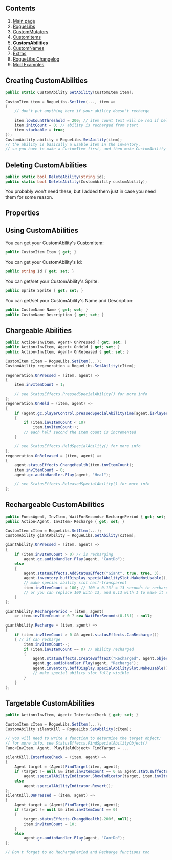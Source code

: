 ﻿## Contents ##

1. [Main page](https://github.com/Abbysssal/RogueLibs)
2. [RogueLibs](./RogueLibs.md)
3. [CustomMutators](./CustomMutators.md)
4. [CustomItems](./CustomItems.md)
5. **CustomAbilities**
6. [CustomNames](./CustomNames.md)
7. [Extras](./Extras.md)
8. [RogueLibs Changelog](./Changelog.md)
9. [Mod Examples](./Examples.md)

## Creating CustomAbilities ##
```cs
public static CustomAbility SetAbility(CustomItem item);
```
```cs
CustomItem item = RogueLibs.SetItem(..., item =>
{
    // don't put anything here if your ability doesn't recharge

    item.lowCountThreshold = 200; // item count text will be red if below this amount
    item.initCount = 0; // ability is recharged from start
    item.stackable = true;
});
CustomAbility ability = RogueLibs.SetAbility(item);
// the ability is basically a usable item in the inventory,
// so you have to make a CustomItem first, and then make CustomAbility
```
## Deleting CustomAbilities ##
```cs
public static bool DeleteAbility(string id);
public static bool DeleteAbility(CustomAbility customAbility);
```
You probably won't need these, but I added them just in case you need them for some reason.
## Properties ##

## Using CustomAbilities ##
You can get your CustomAbility's CustomItem:
```cs
public CustomItem Item { get; }
```
You can get your CustomAbility's Id:
```cs
public string Id { get; set; }
```
You can get/set your CustomAbility's Sprite:
```cs
public Sprite Sprite { get; set; }
```
You can get/set your CustomAbility's Name and Description:
```cs
public CustomName Name { get; set; }
public CustomName Description { get; set; }
```
## Chargeable Abilities ##
```cs
public Action<InvItem, Agent> OnPressed { get; set; }
public Action<InvItem, Agent> OnHeld { get; set; }
public Action<InvItem, Agent> OnReleased { get; set; }
```
```cs
CustomItem cItem = RogueLibs.SetItem(...);
CustomAbility regeneration = RogueLibs.SetAbility(cItem);

regeneration.OnPressed = (item, agent) =>
{
    item.invItemCount = 1;

    // see StatusEffects.PressedSpecialAbility() for more info
};
regeneration.OnHeld = (item, agent) =>
{
    if (agent.gc.playerControl.pressedSpecialAbilityTime[agent.isPlayer - 1] * 2f > item.invItemCount)
    {
        if (item.invItemCount < 10)
            item.invItemCount++;
        // each half second the item count is incremented
    }

    // see StatusEffects.HeldSpecialAbility() for more info
};
regeneration.OnReleased = (item, agent) =>
{
    agent.statusEffects.ChangeHealth(item.invItemCount);
    item.invItemCount = 0;
    agent.gc.audioHandler.Play(agent, "Heal");

    // see StatusEffects.ReleasedSpecialAbility() for more info
};
```
## Rechargeable CustomAbilities ##
```cs
public Func<Agent, InvItem, WaitForSeconds> RechargePeriod { get; set; }
public Action<Agent, InvItem> Recharge { get; set; }
```
```cs
CustomItem cItem = RogueLibs.SetItem(...);
CustomAbility giantAbility = RogueLibs.SetAbility(cItem);

giantAbility.OnPressed = (item, agent) =>
{
    if (item.invItemCount > 0) // is recharging
        agent.gc.audioHandler.Play(agent, "CantDo");
    else
    {
        agent.statusEffects.AddStatusEffect("Giant", true, true, 3);
        agent.inventory.buffDisplay.specialAbilitySlot.MakeNotUsable();
        // make special ability slot half-transparent
        item.invItemCount = 100; // 100 x 0.13f = 13 seconds to recharge
        // or you can replace 100 with 13, and 0.13 with 1 to make it simpler
    }
};

giantAbility.RechargePeriod = (item, agent)
    => item.invItemCount > 0 ? new WaitForSeconds(0.13f) : null;

giantAbility.Recharge = (item, agent) =>
{
    if (item.invItemCount > 0 && agent.statusEffects.CanRecharge())
    { // if can recharge
        item.invItemCount--;
        if (item.invItemCount == 0) // ability recharged
        {
            agent.statusEffects.CreateBuffText("Recharged", agent.objectNetID);
            agent.gc.audioHandler.Play(agent, "Recharge");
            agent.inventory.buffDisplay.specialAbilitySlot.MakeUsable();
            // make special ability slot fully visible
        }
    }
};
```
## Targetable CustomAbilities ##
```cs
public Action<InvItem, Agent> InterfaceCheck { get; set; }
```
```cs
CustomItem cItem = RogueLibs.SetItem(...);
CustomAbility silentKill = RogueLibs.SetAbility(cItem);

// you will need to write a function to determine the target object;
// for more info, see StatusEffects.FindSpecialAbilityObject()
Func<InvItem, Agent, PlayfieldObject> FindTarget = ...

silentKill.InterfaceCheck = (item, agent) =>
{
    Agent target = (Agent)FindTarget(item, agent);
    if (target != null && item.invItemCount == 0 && agent.statusEffects.CanShowSpecialAbilityIndicator())
        agent.specialAbilityIndicator.ShowIndicator(target, item.invItemName);
    else
        agent.specialAbilityIndicator.Revert();
};
silentKill.OnPressed = (item, agent) =>
{
    Agent target = (Agent)FindTarget(item, agent);
    if (target != null && item.invItemCount == 0)
    {
        target.statusEffects.ChangeHealth(-200f, null);
        item.invItemCount = 10;
    }
    else
        agent.gc.audioHandler.Play(agent, "CantDo");
};

// Don't forget to do RechargePeriod and Recharge functions too
```






